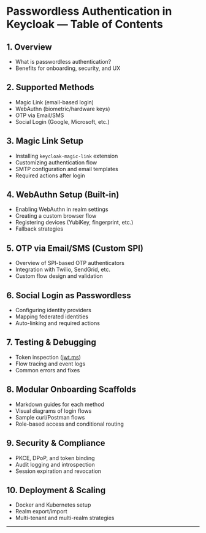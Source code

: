 # Passwordless Authentication in Keycloak — Table of Contents

## 1. Overview
- What is passwordless authentication?
- Benefits for onboarding, security, and UX

## 2. Supported Methods
- Magic Link (email-based login)
- WebAuthn (biometric/hardware keys)
- OTP via Email/SMS
- Social Login (Google, Microsoft, etc.)

## 3. Magic Link Setup
- Installing `keycloak-magic-link` extension
- Customizing authentication flow
- SMTP configuration and email templates
- Required actions after login

## 4. WebAuthn Setup (Built-in)
- Enabling WebAuthn in realm settings
- Creating a custom browser flow
- Registering devices (YubiKey, fingerprint, etc.)
- Fallback strategies

## 5. OTP via Email/SMS (Custom SPI)
- Overview of SPI-based OTP authenticators
- Integration with Twilio, SendGrid, etc.
- Custom flow design and validation

## 6. Social Login as Passwordless
- Configuring identity providers
- Mapping federated identities
- Auto-linking and required actions

## 7. Testing & Debugging
- Token inspection ([jwt.ms](https://jwt.ms))
- Flow tracing and event logs
- Common errors and fixes

## 8. Modular Onboarding Scaffolds
- Markdown guides for each method
- Visual diagrams of login flows
- Sample curl/Postman flows
- Role-based access and conditional routing

## 9. Security & Compliance
- PKCE, DPoP, and token binding
- Audit logging and introspection
- Session expiration and revocation

## 10. Deployment & Scaling
- Docker and Kubernetes setup
- Realm export/import
- Multi-tenant and multi-realm strategies

---
